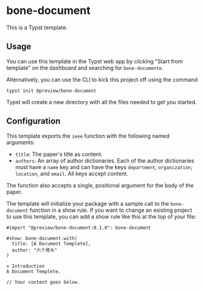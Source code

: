 # bone-document
This is a Typst template.

## Usage
You can use this template in the Typst web app by clicking "Start from template"
on the dashboard and searching for `bone-documente`.

Alternatively, you can use the CLI to kick this project off using the command
```
typst init @preview/bone-document
```

Typst will create a new directory with all the files needed to get you started.

## Configuration
This template exports the `ieee` function with the following named arguments:

- `title`: The paper's title as content.
- `authors`: An array of author dictionaries. Each of the author dictionaries
  must have a `name` key and can have the keys `department`, `organization`,
  `location`, and `email`. All keys accept content.

The function also accepts a single, positional argument for the body of the
paper.

The template will initialize your package with a sample call to the `bone-document`
function in a show rule. If you want to change an existing project to use this
template, you can add a show rule like this at the top of your file:

```typ
#import "@preview/bone-document:0.1.0": bone-document

#show: bone-document.with(
  title: [A Document Templete],
  author: "六个骨头"
)

= Introduction
A Document Templete.

// Your content goes below.
```

